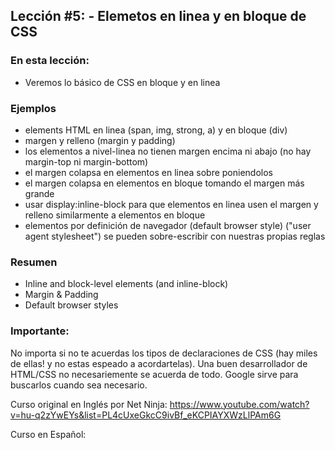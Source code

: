 ## Lección #5: - Elemetos en linea y en bloque de CSS

### En esta lección:

* Veremos lo básico de CSS en bloque y en linea

### Ejemplos
* elements HTML en linea (span, img, strong, a) y en bloque (div)
* margen y relleno (margin y padding)
* los elementos a nivel-linea no tienen margen encima ni abajo (no hay margin-top ni margin-bottom)
* el margen colapsa en elementos en linea sobre poniendolos
* el margen colapsa en elementos en bloque tomando el margen más grande
* usar display:inline-block para que elementos en linea usen el margen y relleno similarmente a elementos en bloque
* elementos por definición de navegador (default browser style) ("user agent stylesheet") se pueden sobre-escribir con nuestras propias reglas


### Resumen
* Inline and block-level elements (and inline-block)
* Margin & Padding
* Default browser styles


### Importante:
No importa si no te acuerdas los tipos de declaraciones de CSS (hay miles de ellas! y no estas espeado a acordartelas).  Una buen desarrollador de HTML/CSS no necesariemente se acuerda de todo.  Google sirve para buscarlos cuando sea necesario.

Curso original en Inglés por Net Ninja:  https://www.youtube.com/watch?v=hu-q2zYwEYs&list=PL4cUxeGkcC9ivBf_eKCPIAYXWzLlPAm6G

Curso en Español: 
